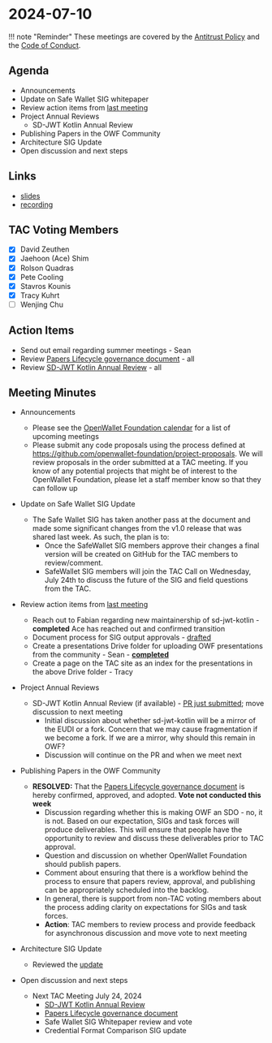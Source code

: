 # 2024-07-10

!!! note "Reminder"
    These meetings are covered by the [Antitrust Policy](../../governance/antitrust.md) and the [Code of Conduct](../../governance/code-of-conduct.md).

## Agenda
- Announcements
- Update on Safe Wallet SIG whitepaper
- Review action items from [last meeting](./2024-06-26.md#action-items)
- Project Annual Reviews
    - SD-JWT Kotlin Annual Review
- Publishing Papers in the OWF Community
- Architecture SIG Update
- Open discussion and next steps

## Links
- [slides](https://docs.google.com/presentation/d/1UPDofgmJepcTr-uFOta1jxFutw88tqqrWwN8-9qWG20/edit?usp=sharing)
- [recording]()

## TAC Voting Members

- [x] David Zeuthen
- [x] Jaehoon (Ace) Shim
- [x] Rolson Quadras
- [x] Pete Cooling
- [x] Stavros Kounis
- [x] Tracy Kuhrt
- [ ] Wenjing Chu

## Action Items
- Send out email regarding summer meetings - Sean
- Review [Papers Lifecycle governance document](https://github.com/openwallet-foundation/tac/pull/169/files) - all
- Review [SD-JWT Kotlin Annual Review](https://github.com/openwallet-foundation/tac/pull/171) - all

## Meeting Minutes

- Announcements
    - Please see the [OpenWallet Foundation calendar](https://zoom-lfx.platform.linuxfoundation.org/meetings/openwalletfoundation) for a list of upcoming meetings
    - Please submit any code proposals using the process defined at https://github.com/openwallet-foundation/project-proposals. We will review proposals in the order submitted at a TAC meeting. If you know of any potential projects that might be of interest to the OpenWallet Foundation, please let a staff member know so that they can follow up

- Update on Safe Wallet SIG Update
    - The Safe Wallet SIG has taken another pass at the document and made some significant changes from the v1.0 release that was shared last week. As such, the plan is to:
        - Once the SafeWallet SIG members approve their changes a final version will be created on GitHub for the TAC members to review/comment.
        - SafeWallet SIG members will join the TAC Call on Wednesday, July 24th to discuss the future of the SIG and field questions from the TAC. 

- Review action items from [last meeting](./2024-06-26.md#action-items)
    - Reach out to Fabian regarding new maintainership of sd-jwt-kotlin - **completed** Ace has reached out and confirmed transition
    - Document process for SIG output approvals - [drafted](https://github.com/openwallet-foundation/tac/pull/169)
    - Create a presentations Drive folder for uploading OWF presentations from the community - Sean - [**completed**](https://drive.google.com/drive/folders/1TW9Och54uAjuKDeYQZ-DUIuNzpDLaLUT?usp=sharing)
    - Create a page on the TAC site as an index for the presentations in the above Drive folder - Tracy

- Project Annual Reviews
    - SD-JWT Kotlin Annual Review (if available) - [PR just submitted](https://github.com/openwallet-foundation/tac/pull/171); move discussion to next meeting
        - Initial discussion about whether sd-jwt-kotlin will be a mirror of the EUDI or a fork. Concern that we may cause fragmentation if we become a fork. If we are a mirror, why should this remain in OWF?
        - Discussion will continue on the PR and when we meet next

- Publishing Papers in the OWF Community
    - **RESOLVED:** That the [Papers Lifecycle governance document](https://github.com/openwallet-foundation/tac/pull/169/files) is hereby confirmed, approved, and adopted. **Vote not conducted this week**
        - Discussion regarding whether this is making OWF an SDO - no, it is not. Based on our expectation, SIGs and task forces will produce deliverables. This will ensure that people have the opportunity to review and discuss these deliverables prior to TAC approval.
        - Question and discussion on whether OpenWallet Foundation should publish papers.
        - Comment about ensuring that there is a workflow behind the process to ensure that papers review, approval, and publishing can be appropriately scheduled into the backlog.
        - In general, there is support from non-TAC voting members about the process adding clarity on expectations for SIGs and task forces.
        - **Action**: TAC members to review process and provide feedback for asynchronous discussion and move vote to next meeting

- Architecture SIG Update
    - Reviewed the [update](https://docs.google.com/presentation/d/1SD_ilsg5C5w_Wbl2VQFa9r2hU16Hl6RuZEw4umoXjZI/edit?usp=drive_link)

- Open discussion and next steps
    - Next TAC Meeting July 24, 2024
        - [SD-JWT Kotlin Annual Review](https://github.com/openwallet-foundation/tac/pull/171)
        - [Papers Lifecycle governance document](https://github.com/openwallet-foundation/tac/pull/169/files)
        - Safe Wallet SIG Whitepaper review and vote
        - Credential Format Comparison SIG update

